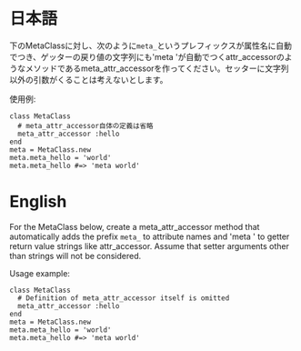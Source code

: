 # 日本語

下のMetaClassに対し、次のように`meta_`というプレフィックスが属性名に自動でつき、ゲッターの戻り値の文字列にも'meta 'が自動でつくattr_accessorのようなメソッドであるmeta_attr_accessorを作ってください。セッターに文字列以外の引数がくることは考えないとします。

使用例:

```
class MetaClass
  # meta_attr_accessor自体の定義は省略
  meta_attr_accessor :hello
end
meta = MetaClass.new
meta.meta_hello = 'world'
meta.meta_hello #=> 'meta world'
```

# English

For the MetaClass below, create a meta_attr_accessor method that automatically adds the prefix `meta_` to attribute names and 'meta ' to getter return value strings like attr_accessor. Assume that setter arguments other than strings will not be considered.

Usage example:

```
class MetaClass
  # Definition of meta_attr_accessor itself is omitted
  meta_attr_accessor :hello
end
meta = MetaClass.new
meta.meta_hello = 'world'
meta.meta_hello #=> 'meta world'
```